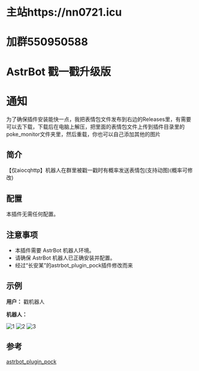 # 主站https://nn0721.icu

# 加群550950588

# AstrBot 戳一戳升级版

# 通知

为了确保插件安装能快一点，我把表情包文件发布到右边的Releases里，有需要可以去下载，下载后在电脑上解压，把里面的表情包文件上传到插件目录里的poke_monitor文件夹里，然后重载，你也可以自己添加其他的图片

## 简介

【仅aiocqhttp】机器人在群里被戳一戳时有概率发送表情包(支持动图)(概率可修改)

## 配置

本插件无需任何配置。

## 注意事项

*   本插件需要 AstrBot 机器人环境。
*   请确保 AstrBot 机器人已正确安装并配置。
*   经过“长安某”的astrbot_plugin_pock插件修改而来

## 示例

**用户：** 戳机器人

**机器人：** 

![1](https://github.com/user-attachments/assets/b6882aa5-1b06-46b7-bdba-07610072e33d)
![2](https://github.com/user-attachments/assets/352ea361-630b-49dd-8091-5d88e88f3e55)
![3](https://github.com/user-attachments/assets/9ec2febc-23ca-46ff-8ec0-7da1f9c1312a)


## 参考

[astrbot_plugin_pock](https://github.com/zgojin/astrbot_plugin_pock)
